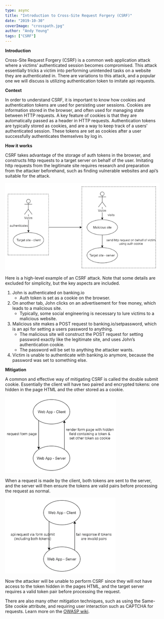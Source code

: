 ```yaml
---
type: async
title: "Introduction to Cross-Site Request Forgery (CSRF)"
date: "2019-10-30"
coverImage: "crosspath.jpg"
author: "Andy Yeung"
tags: ["CSRF"]
---
```


**Introduction**

Cross-Site Request Forgery (CSRF) is a common web application attack where a victims’ authenticated session becomes compromised. This attack essentially tricks a victim into performing unintended tasks on a website they are authenticated in. There are variations to this attack, and a popular one we will discuss is utilizing authentication token to imitate api requests.

**Context**

In order to understand CSRF, it is important to know how cookies and authentication tokens are used for persisting user sessions. Cookies are information stored in the browser, and often used for managing state between HTTP requests. A key feature of cookies is that they are automatically passed as a header in HTTP requests. Authentication tokens are typically stored as cookies, and are a way to keep track of a users’ authenticated session. These tokens are set as cookies after a user successfully authenticates themselves by log in.

**How it works**

CSRF takes advantage of the storage of auth tokens in the browser, and constructs http requests to a target server on behalf of the user. Imitating http requests from the legitimate site requires research and preparation from the attacker beforehand, such as finding vulnerable websites and api’s suitable for the attack.

![](image2.png)

Here is a high-level example of an CSRF attack. Note that some details are excluded for simplicity, but the key aspects are included.

1. John is authenticated on banking.io
    - Auth token is set as a cookie on the browser.
2. On another tab, John clicks on an advertisement for free money, which leads to a malicious site.
    - Typically, some social engineering is necessary to lure victims to a malicious website.
3. Malicious site makes a POST request to banking.io/setpassword, which is an api for setting a users password to anything.
    - The malicious site will construct the POST request for setting password exactly like the legitimate site, and uses John’s authentication cookie.
    - The password will be set to anything the attacker wants.
4. Victim is unable to authenticate with banking.io anymore, because the password was set to something else.

**Mitigation**

A common and effective way of mitigating CSRF is called the double submit cookie. Essentially the client will have two paired and encrypted tokens: one hidden in the page HTML and the other stored as a cookie.

![](image1.png)

When a request is made by the client, both tokens are sent to the server, and the server will then ensure the tokens are valid pairs before processing the request as normal. 

![](image3.png)

Now the attacker will be unable to perform CSRF since they will not have access to the token hidden in the pages HTML, and the target server requires a valid token pair before processing the request.

There are also many other mitigation techniques, such as using the Same-Site cookie attribute, and requiring user interaction such as CAPTCHA for requests. Learn more on the [OWASP wiki](https://www.owasp.org/index.php/Cross-Site_Request_Forgery_(CSRF)).
